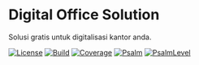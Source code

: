 # Digital Office Solution

Solusi gratis untuk digitalisasi kantor anda.

[![License](https://img.shields.io/github/license/office-dev/eoffice?style=flat-square)](https://github.com/office-dev/eoffice/blob/master/LICENSE)
[![Build](https://img.shields.io/github/workflow/status/office-dev/eoffice/CI?style=flat-square)](https://github.com/office-dev/eoffice/actions/workflows/CI.yml)
[![Coverage](https://img.shields.io/codecov/c/github/office-dev/eoffice/branch/master?style=flat-square)](https://app.codecov.io/gh/office-dev/eoffice)
[![Psalm](https://shepherd.dev/github/office-dev/eoffice/coverage.svg)](https://shepherd.dev/github/office-dev/eoffice)
[![PsalmLevel](https://shepherd.dev/github/office-dev/eoffice/level.svg)](https://shepherd.dev/github/office-dev/eoffice)
